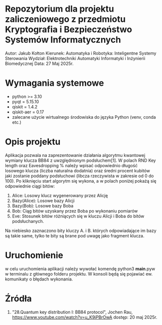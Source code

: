 # Repozytorium dla projektu zaliczeniowego z przedmiotu Kryptografia i Bezpieczeństwo Systemów Informatycznych
Autor: Jakub Kołton
Kierunek: Automatyka i Robotyka: Inteligentne Systemy Sterowania
Wydział: Elektrotechniki Automatyki Informatyki i Inżynierii Biomedycznej
Data: 27 Maj 2025r.

# Wymagania systemowe
- python >= 3.10
- pyqt = 5.15.10
- qiskit = 1.4.2
- qiskit-aer = 0.17
- zalecane użycie wirtualnego środowiska do języka Python (venv, conda etc.)

# Opis projektu
Aplikacja pozwala na zaprezentowanie działania algorytmu kwantowej wymiany klucza BB84 z uwzględnionym podsłuchem[1].
W polach RND Key length oraz Eavesdropping % należy wpisać odpowiednio długość losowego klucza (liczba naturalna dodatnia) oraz średni procent kubitów jaki zostanie poddany podsłuchowi (libcza rzeczywista w zakresie od 0 do 100). Po kliknięciu start algorytm się wykona, a w polach poniżej pokażą się odpowiednie ciągi bitów:
1. Alice: Losowy klucz wygenerowany przez Alicję
2. Bazy(Alice): Losowe bazy Alicji
3. Bazy(Bob): Losowe bazy Boba
4. Bob: Ciąg bitów uzyskany przez Boba po wykonaniu pomiarów
5. Eve: Stosunek bitów różniących się w kluczu Alicji i Boba do bitów podsłuchanych.

Na niebiesko zaznaczono bity kluczy A. i B. których odpowiadające im bazy są takie same, tylko te bity są brane pod uwagę jako fragment klucza.

# Uruchomienie
w celu uruchomienia aplikacji należy wywołać komendę
python3 __main__.pyw
w terminalu z głównego folderu projektu. W konsoli będą się pojawiać ew. komunikaty o błędach wykonania.

# Źródła
1. "28.Quantum key distribution I: BB84 protocol", Jochen Rau, https://www.youtube.com/watch?v=u_K9jPBrOwA dostęp: 20 maj 2025r.